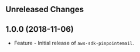 Unreleased Changes
------------------

1.0.0 (2018-11-06)
------------------

* Feature - Initial release of `aws-sdk-pinpointemail`.

